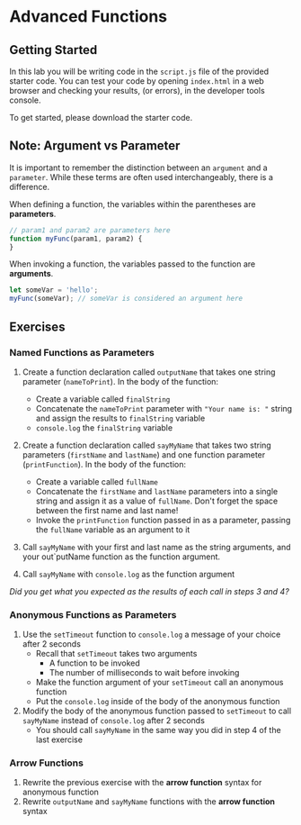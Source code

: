 # Advanced Functions

## Getting Started
In this lab you will be writing code in the `script.js` file of the provided starter code. You can test your code by opening `index.html` in a web browser and checking your results, (or errors), in the developer tools console.

To get started, please download the starter code.

## Note: Argument vs Parameter
It is important to remember the distinction between an `argument` and a `parameter`. While these terms are often used interchangeably, there is a difference.

When defining a function, the variables within the parentheses are **parameters**.
```javascript
// param1 and param2 are parameters here
function myFunc(param1, param2) {
}
```

When invoking a function, the variables passed to the function are **arguments**.
```javascript
let someVar = 'hello';
myFunc(someVar); // someVar is considered an argument here
```

## Exercises
### Named Functions as Parameters
1. Create a function declaration called `outputName` that takes one string parameter (`nameToPrint`). In the body of the function:
    - Create a variable called `finalString`
    - Concatenate the `nameToPrint` parameter with `"Your name is: "` string and assign the results to `finalString` variable
    - `console.log` the `finalString` variable
2. Create a function declaration called `sayMyName` that takes two string parameters (`firstName` and `lastName`) and one function parameter (`printFunction`). In the body of the function:
    - Create a variable called `fullName`
    - Concatenate the `firstName` and `lastName` parameters into a single string and assign it as a value of `fullName`. Don't forget the space between the first name and last name!
    - Invoke the `printFunction` function passed in as a parameter, passing the `fullName` variable as an argument to it
3. Call `sayMyName` with your first and last name as the string arguments, and your out`putName function as the function argument.

4. Call `sayMyName` with `console.log` as the function argument

_Did you get what you expected as the results of each call in steps 3 and 4?_

### Anonymous Functions as Parameters
1. Use the `setTimeout` function to `console.log` a message of your choice after 2 seconds
    - Recall that `setTimeout` takes two arguments
        - A function to be invoked
        - The number of milliseconds to wait before invoking
    - Make the function argument of your `setTimeout` call an anonymous function
    - Put the `console.log` inside of the body of the anonymous function
2. Modify the body of the anonymous function passed to `setTimeout` to call `sayMyName` instead of `console.log` after 2 seconds
    - You should call `sayMyName` in the same way you did in step 4 of the last exercise

### Arrow Functions
1. Rewrite the previous exercise with the **arrow function** syntax for anonymous function
2. Rewrite `outputName` and `sayMyName` functions with the **arrow function** syntax